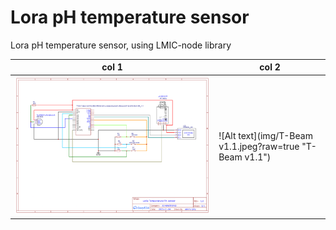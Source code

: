 # Lora pH temperature sensor
 Lora pH temperature sensor, using LMIC-node library

| col 1      | col 2      |
|------------|-------------|
| ![Alt text](img/Schematic.png?raw=true "Electronic design") | ![Alt text](img/T-Beam v1.1.jpeg?raw=true "T-Beam v1.1") |



 
